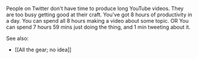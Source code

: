 People on Twitter don't have time to produce long YouTube videos. They are too busy getting good at their craft. You've got 8 hours of productivity in a day. You can spend all 8 hours making a video about some topic. OR You can spend 7 hours 59 mins just doing the thing, and 1 min tweeting about it.

See also: 

- [[All the gear; no idea]]
